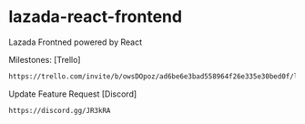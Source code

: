 # lazada-react-frontend
Lazada Frontned powered by React


Milestones: [Trello]
```sh
https://trello.com/invite/b/owsDOpoz/ad6be6e3bad558964f26e335e30bed0f/lazada-joint-charity-dev
```

Update Feature Request [Discord]
```sh
https://discord.gg/JR3kRA
```
